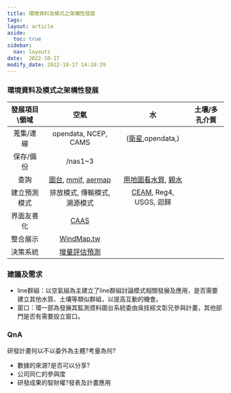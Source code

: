 ```yaml
---
title: 環境資料及模式之架構性發展
tags: 
layout: article
aside:
  toc: true
sidebar:
  nav: layouts
date:  2022-10-17
modify_date: 2022-10-17 14:18:39
---
```



### 環境資料及模式之架構性發展

發展項目\\領域 |空氣|水|土壤/多孔介質
:-:|:-:|:-:|:-:
蒐集/連線|opendata, NCEP, CAMS|([衛星](https://sinotec2.github.io/FAQ/2022/10/17/satellite.html),opendata,)|
保存/備份|/nas1\~3||
查詢|[圖台](https://demo.cy1000.com.tw/MDI/Default_2022.aspx), [mmif](http://umap.openstreetmap.fr/zh/map/3km_590688#8/23.712/122.009), [aermap](http://umap.openstreetmap.fr/zh/map/taiwan-aermap_11-points_730878#9/22.8989/120.7603)|[用地圖看水質](https://wq.epa.gov.tw/EWQP_GIS/), [親水](https://www.eea.europa.eu/themes/water/interactive/bathing/state-of-bathing-waters)|
建立預測模式|排放模式, 傳輸模式, 溯源模式|[CEAM](https://sinotec2.github.io/FAQ/2022/10/07/EnvMdl.html), Reg4, USGS, 迴歸|
界面友善化|[CAAS](http://125.229.149.182/aermods.html)||
整合展示|[WindMap.tw](http://200.200.31.47:8085/)||
決策系統|[增量評估預測](https://sinotec2.github.io/cpuff_forecast/)||

### 建議及需求
- line群組：以空氣組為主建立了line群組討論模式相關發展及應用，是否需要建立其他水質、土壤等類似群組，以提高互動的機會。
- 窗口：環一部為發展其監測資料圖台系統委由吳技經文彰兄參與計畫，其他部門是否有需要設立窗口。

### QnA
<detail><summary>研發計畫何以不以委外為主體?考量為何?</summary>

- 數據的來源?是否可以分享?
- 公司同仁的參與度
- 研發成果的智財權?發表及計畫應用

</detail>
